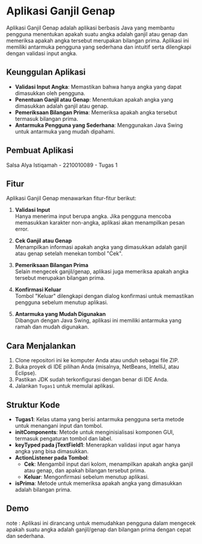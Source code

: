 # Aplikasi Ganjil Genap

Aplikasi Ganjil Genap adalah aplikasi berbasis Java yang membantu pengguna menentukan apakah suatu angka adalah ganjil atau genap dan memeriksa apakah angka tersebut merupakan bilangan prima. Aplikasi ini memiliki antarmuka pengguna yang sederhana dan intuitif serta dilengkapi dengan validasi input angka.

## Keunggulan Aplikasi

- **Validasi Input Angka**: Memastikan bahwa hanya angka yang dapat dimasukkan oleh pengguna.
- **Penentuan Ganjil atau Genap**: Menentukan apakah angka yang dimasukkan adalah ganjil atau genap.
- **Pemeriksaan Bilangan Prima**: Memeriksa apakah angka tersebut termasuk bilangan prima.
- **Antarmuka Pengguna yang Sederhana**: Menggunakan Java Swing untuk antarmuka yang mudah dipahami.

## Pembuat Aplikasi

Salsa Alya Istiqamah - 2210010089 - Tugas 1

## Fitur

Aplikasi Ganjil Genap menawarkan fitur-fitur berikut:

1. **Validasi Input**  
   Hanya menerima input berupa angka. Jika pengguna mencoba memasukkan karakter non-angka, aplikasi akan menampilkan pesan error.

2. **Cek Ganjil atau Genap**  
   Menampilkan informasi apakah angka yang dimasukkan adalah ganjil atau genap setelah menekan tombol "Cek".

3. **Pemeriksaan Bilangan Prima**  
   Selain mengecek ganjil/genap, aplikasi juga memeriksa apakah angka tersebut merupakan bilangan prima.

4. **Konfirmasi Keluar**  
   Tombol "Keluar" dilengkapi dengan dialog konfirmasi untuk memastikan pengguna sebelum menutup aplikasi.

5. **Antarmuka yang Mudah Digunakan**  
   Dibangun dengan Java Swing, aplikasi ini memiliki antarmuka yang ramah dan mudah digunakan.

## Cara Menjalankan

1. Clone repositori ini ke komputer Anda atau unduh sebagai file ZIP.
2. Buka proyek di IDE pilihan Anda (misalnya, NetBeans, IntelliJ, atau Eclipse).
3. Pastikan JDK sudah terkonfigurasi dengan benar di IDE Anda.
4. Jalankan `Tugas1` untuk memulai aplikasi.

## Struktur Kode

- **Tugas1**: Kelas utama yang berisi antarmuka pengguna serta metode untuk menangani input dan tombol.
- **initComponents**: Metode untuk menginisialisasi komponen GUI, termasuk pengaturan tombol dan label.
- **keyTyped pada jTextField1**: Menerapkan validasi input agar hanya angka yang bisa dimasukkan.
- **ActionListener pada Tombol**:
  - **Cek**: Mengambil input dari kolom, menampilkan apakah angka ganjil atau genap, dan apakah bilangan tersebut prima.
  - **Keluar**: Mengonfirmasi sebelum menutup aplikasi.
- **isPrima**: Metode untuk memeriksa apakah angka yang dimasukkan adalah bilangan prima.

## Demo


note : Aplikasi ini dirancang untuk memudahkan pengguna dalam mengecek apakah suatu angka adalah ganjil/genap dan bilangan prima dengan cepat dan sederhana.

